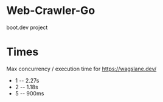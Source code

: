 # Web-Crawler-Go
boot.dev project

# Times

Max concurrency / execution time for https://wagslane.dev/

- 1 -- 2.27s
- 2 -- 1.18s
- 5 -- 900ms